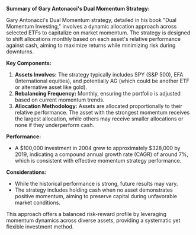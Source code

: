 **Summary of Gary Antonacci's Dual Momentum Strategy:**

Gary Antonacci's Dual Momentum strategy, detailed in his book "Dual Momentum Investing," involves a dynamic allocation approach across selected ETFs to capitalize on market momentum. The strategy is designed to shift allocations monthly based on each asset's relative performance against cash, aiming to maximize returns while minimizing risk during downturns.

**Key Components:**
1. **Assets Involves:** The strategy typically includes SPY (S&P 500), EFA (International equities), and potentially AG (which could be another ETF or alternative asset like gold).
2. **Rebalancing Frequency:** Monthly, ensuring the portfolio is adjusted based on current momentum trends.
3. **Allocation Methodology:** Assets are allocated proportionally to their relative performance. The asset with the strongest momentum receives the largest allocation, while others may receive smaller allocations or none if they underperform cash.

**Performance:**
- A $100,000 investment in 2004 grew to approximately $328,000 by 2019, indicating a compound annual growth rate (CAGR) of around 7%, which is consistent with effective momentum strategy performance.

**Considerations:**
- While the historical performance is strong, future results may vary.
- The strategy includes holding cash when no asset demonstrates positive momentum, aiming to preserve capital during unfavorable market conditions.

This approach offers a balanced risk-reward profile by leveraging momentum dynamics across diverse assets, providing a systematic yet flexible investment method.
